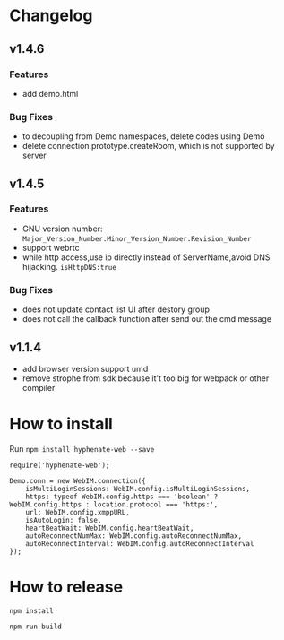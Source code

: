 # Changelog

## v1.4.6

### Features

* add demo.html

### Bug Fixes

* to decoupling from Demo namespaces, delete codes using Demo
* delete connection.prototype.createRoom, which is not supported by server

## v1.4.5

### Features

* GNU version number: `Major_Version_Number.Minor_Version_Number.Revision_Number`
* support webrtc
* while http access,use ip directly instead of ServerName,avoid DNS hijacking.  `isHttpDNS:true`

### Bug Fixes

* does not update contact list UI after destory group
* does not call the callback function after send out the cmd message

## v1.1.4

* add browser version support umd
* remove strophe from sdk because it't too big for webpack or other compiler


# How to install

Run `npm install hyphenate-web --save`

```
require('hyphenate-web');
```

```
Demo.conn = new WebIM.connection({
    isMultiLoginSessions: WebIM.config.isMultiLoginSessions,
    https: typeof WebIM.config.https === 'boolean' ? WebIM.config.https : location.protocol === 'https:',
    url: WebIM.config.xmppURL,
    isAutoLogin: false,
    heartBeatWait: WebIM.config.heartBeatWait,
    autoReconnectNumMax: WebIM.config.autoReconnectNumMax,
    autoReconnectInterval: WebIM.config.autoReconnectInterval
});
```

# How to release

`npm install`

`npm run build`
